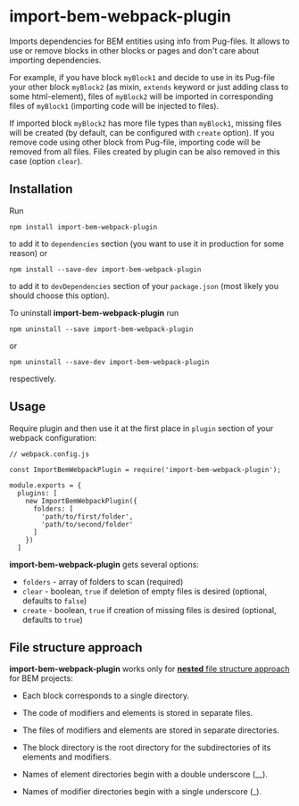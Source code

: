 # import-bem-webpack-plugin
Imports dependencies for BEM entities using info from Pug-files. It allows to use or remove blocks in other blocks or pages and don't care about importing dependencies.

For example, if you have block `myBlock1` and decide to use in its Pug-file your other block `myBlock2` (as mixin, `extends` keyword or just adding class to some html-element), files of `myBlock2` will be imported in corresponding files of `myBlock1` (importing code will be injected to files).

If imported block `myBlock2` has more file types than `myBlock1`, missing files will be created (by default, can be configured with `create` option). If you remove code using other block from Pug-file, importing code will be removed from all files. Files created by plugin can be also removed in this case (option `clear`).

## Installation
Run

```
npm install import-bem-webpack-plugin
```

to add it to `dependencies` section (you want to use it in production for some reason) or

```
npm install --save-dev import-bem-webpack-plugin
```

to add it to `devDependencies` section of your `package.json` (most likely you should choose this option).

To uninstall **import-bem-webpack-plugin** run

```
npm uninstall --save import-bem-webpack-plugin
```

or

```
npm uninstall --save-dev import-bem-webpack-plugin
```

respectively.

## Usage
Require plugin and then use it at the first place in `plugin` section of your webpack configuration:

```JS
// webpack.config.js

const ImportBemWebpackPlugin = require('import-bem-webpack-plugin');

module.exports = {
  plugins: [
    new ImportBemWebpackPlugin({
      folders: [
        'path/to/first/folder',
        'path/to/second/folder'
      ]
    })
  ]
```

**import-bem-webpack-plugin** gets several options:

  - `folders` - array of folders to scan (required)
  - `clear` - boolean, `true` if deletion of empty files is desired (optional, defaults to `false`)
  - `create` - boolean, `true` if creation of missing files is desired (optional, defaults to `true`)

## File structure approach

**import-bem-webpack-plugin** works only for [**nested** file structure approach](https://en.bem.info/methodology/filestructure/#nested) for BEM projects:

  - Each block corresponds to a single directory.

  - The code of modifiers and elements is stored in separate files.

  - The files of modifiers and elements are stored in separate directories.

  - The block directory is the root directory for the subdirectories of its elements and modifiers.

  - Names of element directories begin with a double underscore (__).

  - Names of modifier directories begin with a single underscore (_).
